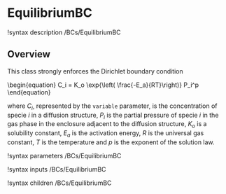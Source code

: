 # EquilibriumBC

!syntax description /BCs/EquilibriumBC

## Overview

This class strongly enforces the Dirichlet boundary condition

\begin{equation}
C_i = K_o \exp{\left( \frac{-E_a}{RT}\right)} P_i^p
\end{equation}

where $C_i$, represented by the `variable` parameter, is the concentration of
specie $i$ in a diffusion structure, $P_i$ is the partial pressure of specie
$i$ in the gas phase in the enclosure adjacent to the diffusion structure, $K_o$
is a solubility constant, $E_a$ is the activation energy, $R$ is the universal gas constant, $T$ is the temperature and $p$ is the exponent of the solution law.

!syntax parameters /BCs/EquilibriumBC

!syntax inputs /BCs/EquilibriumBC

!syntax children /BCs/EquilibriumBC
